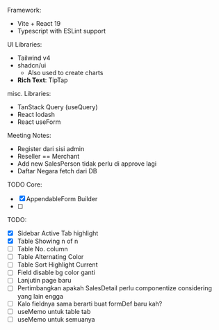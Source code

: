 Framework: 
- Vite + React 19
- Typescript with ESLint support

UI Libraries:
- Tailwind v4
- shadcn/ui
	- Also used to create charts
- **Rich Text**: TipTap

misc. Libraries:
- TanStack Query (useQuery)
- React lodash
- React useForm



Meeting Notes:
- Register dari sisi admin
- Reseller == Merchant
- Add new SalesPerson tidak perlu di approve lagi
- Daftar Negara fetch dari DB


TODO Core:
- [x] AppendableForm Builder
- [ ] 

TODO: 
- [x] Sidebar Active Tab highlight
- [x] Table Showing n of n
- [ ] Table No. column
- [ ] Table Alternating Color
- [ ] Table Sort Highlight Current
- [ ] Field disable bg color ganti
- [ ] Lanjutin page baru
- [ ] Pertimbangkan apakah SalesDetail perlu componentize considering yang lain engga
- [ ] Kalo fieldnya sama berarti buat formDef baru kah?
- [ ] useMemo untuk table tab
- [ ] useMemo untuk semuanya